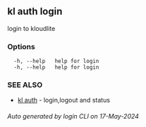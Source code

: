## kl auth login

login to kloudlite



### Options

```
  -h, --help   help for login
  -h, --help   help for login
```

### SEE ALSO

* [kl auth](kl_auth.md)  - login,logout and status

###### Auto generated by login CLI on 17-May-2024
